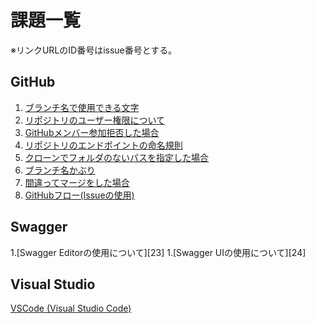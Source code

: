 # 課題一覧

※リンクURLのID番号はissue番号とする。

## GitHub

1. [ブランチ名で使用できる文字][54_1]
1. [リポジトリのユーザー権限について][54_2]
1. [GitHubメンバー参加拒否した場合][54_3]
1. [リポジトリのエンドポイントの命名規則][12]
1. [クローンでフォルダのないパスを指定した場合][13]
1. [ブランチ名かぶり][14]
1. [間違ってマージをした場合][54_7]
1. [GitHubフロー(Issueの使用)][11]


## Swagger

1.[Swagger Editorの使用について][23]
1.[Swagger UIの使用について][24]

## Visual Studio

[VSCode (Visual Studio Code)][10]



[10]: https://github.com/akekaneko/swagger-sample/blob/master/VSCode_DebuggerForChrome.md "VSCode (Visual Studio Code)"
[11]: https://github.com/akekaneko/swagger-sample/blob/master/GitHubFlow.md "GitHubフロー(Issueの使用)"
[12]: https://github.com/akekaneko/swagger-sample/blob/master/GitHubRepository.md "リポジトリのエンドポイントの命名規則"
[13]: https://github.com/akekaneko/swagger-sample/blob/master/SourceTreeClone.md "クローンでフォルダのないパスを指定した場合"
[14]: https://github.com/akekaneko/swagger-sample/blob/master/GitHubBranchSuffers.md "ブランチ名かぶり"
[22]: https://github.com/akekaneko/swagger-sample/blob/master/IssueGithub.md "IssueGithub.md"
[54_1]: https://github.com/akekaneko/swagger-sample/blob/master/Github_kadai1_charactos.md "ブランチ名で使用できる文字"
[54_2]: https://github.com/akekaneko/swagger-sample/blob/master/Github_kadai2_authority.md "リポジトリのユーザー権限について"
[54_3]: https://github.com/akekaneko/swagger-sample/blob/master/Github_kadai3_defy.md "GitHubメンバー参加拒否した場合"
[54_7]: https://github.com/akekaneko/swagger-sample/blob/master/Github_kadai7_revert.md "間違ってマージをした場合"

